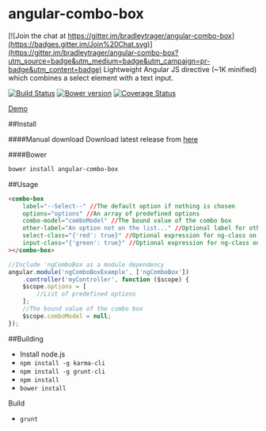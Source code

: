 # angular-combo-box

[![Join the chat at https://gitter.im/bradleytrager/angular-combo-box](https://badges.gitter.im/Join%20Chat.svg)](https://gitter.im/bradleytrager/angular-combo-box?utm_source=badge&utm_medium=badge&utm_campaign=pr-badge&utm_content=badge)
Lightweight Angular JS directive (~1K minified) which combines a select element with a text input.

[![Build Status](https://travis-ci.org/bradleytrager/angular-combo-box.svg)](https://travis-ci.org/bradleytrager/angular-combo-box)
[![Bower version](https://badge.fury.io/bo/angular-combo-box.svg)](http://badge.fury.io/bo/angular-combo-box)
[![Coverage Status](https://coveralls.io/repos/bradleytrager/angular-combo-box/badge.svg)](https://coveralls.io/r/bradleytrager/angular-combo-box)

[Demo](http://bower.io/search/?q=angular-combo-box)

##Install

####Manual download 
Download latest release from [here](https://github.com/bradleytrager/angular-combo-box/releases)

####Bower
```sh
bower install angular-combo-box
```

##Usage
```html
<combo-box
	label="--Select--" //The default option if nothing is chosen
    options="options" //An array of predefined options
    combo-model="comboModel" //The bound value of the combo box
    other-label="An option not on the list..." //Optional label for other input
    select-class="{'red': true}" //Optional expression for ng-class on select
    input-class="{'green': true}" //Optional expression for ng-class on input
></combo-box>
```
```JavaScript
//Include 'ngComboBox as a module dependency
angular.module('ngComboBoxExample', ['ngComboBox'])
    .controller('myController', function ($scope) {
    $scope.options = [
        //List of predefined options    
    ];
    //The bound value of the combo box
    $scope.comboModel = null;
});
```

##Building
* Install node.js
* `npm install -g karma-cli`
* `npm install -g grunt-cli`
* `npm install`
* `bower install`

Build

* `grunt`